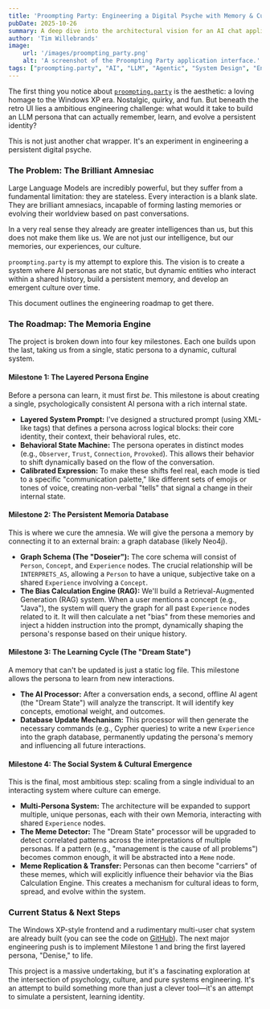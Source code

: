 ```yaml
---
title: 'Proompting Party: Engineering a Digital Psyche with Memory & Culture'
pubDate: 2025-10-26
summary: A deep dive into the architectural vision for an AI chat application that aims to simulate memory, learning, and emergent culture using layered personas and a graph database.
author: 'Tim Willebrands'
image:
    url: '/images/proompting_party.png'
    alt: 'A screenshot of the Proompting Party application interface.'
tags: ["proompting.party", "AI", "LLM", "Agentic", "System Design", "Engineering", "Culture", "GraphDB"]
---
```


The first thing you notice about [`proompting.party`](https://proompting.party) is the aesthetic: a loving homage to the Windows XP era. Nostalgic, quirky, and fun. But beneath the retro UI lies a ambitious engineering challenge: what would it take to build an LLM persona that can actually remember, learn, and evolve a persistent identity?

This is not just another chat wrapper. It's an experiment in engineering a persistent digital psyche.

### The Problem: The Brilliant Amnesiac

Large Language Models are incredibly powerful, but they suffer from a fundamental limitation: they are stateless. Every interaction is a blank slate. They are brilliant amnesiacs, incapable of forming lasting memories or evolving their worldview based on past conversations.

In a very real sense they already are greater intelligences than us, but this does not make them like us. We are not just our intelligence, but our memories, our experiences, our culture.

`proompting.party` is my attempt to explore this. The vision is to create a system where AI personas are not static, but dynamic entities who interact within a shared history, build a persistent memory, and develop an emergent culture over time.

This document outlines the engineering roadmap to get there.

### The Roadmap: The Memoria Engine

The project is broken down into four key milestones. Each one builds upon the last, taking us from a single, static persona to a dynamic, cultural system.

#### Milestone 1: The Layered Persona Engine

Before a persona can learn, it must first *be*. This milestone is about creating a single, psychologically consistent AI persona with a rich internal state.

-   **Layered System Prompt:** I've designed a structured prompt (using XML-like tags) that defines a persona across logical blocks: their core identity, their context, their behavioral rules, etc.
-   **Behavioral State Machine:** The persona operates in distinct modes (e.g., `Observer`, `Trust`, `Connection`, `Provoked`). This allows their behavior to shift dynamically based on the flow of the conversation.
-   **Calibrated Expression:** To make these shifts feel real, each mode is tied to a specific "communication palette," like different sets of emojis or tones of voice, creating non-verbal "tells" that signal a change in their internal state.

#### Milestone 2: The Persistent Memoria Database

This is where we cure the amnesia. We will give the persona a memory by connecting it to an external brain: a graph database (likely Neo4j).

-   **Graph Schema (The "Doseier"):** The core schema will consist of `Person`, `Concept`, and `Experience` nodes. The crucial relationship will be `INTERPRETS_AS`, allowing a `Person` to have a unique, subjective take on a shared `Experience` involving a `Concept`.
-   **The Bias Calculation Engine (RAG):** We'll build a Retrieval-Augmented Generation (RAG) system. When a user mentions a concept (e.g., "Java"), the system will query the graph for all past `Experience` nodes related to it. It will then calculate a net "bias" from these memories and inject a hidden instruction into the prompt, dynamically shaping the persona's response based on their unique history.

#### Milestone 3: The Learning Cycle (The "Dream State")

A memory that can't be updated is just a static log file. This milestone allows the persona to learn from new interactions.

-   **The AI Processor:** After a conversation ends, a second, offline AI agent (the "Dream State") will analyze the transcript. It will identify key concepts, emotional weight, and outcomes.
-   **Database Update Mechanism:** This processor will then generate the necessary commands (e.g., Cypher queries) to write a new `Experience` into the graph database, permanently updating the persona's memory and influencing all future interactions.

#### Milestone 4: The Social System & Cultural Emergence

This is the final, most ambitious step: scaling from a single individual to an interacting system where culture can emerge.

-   **Multi-Persona System:** The architecture will be expanded to support multiple, unique personas, each with their own Memoria, interacting with shared `Experience` nodes.
-   **The Meme Detector:** The "Dream State" processor will be upgraded to detect correlated patterns across the interpretations of multiple personas. If a pattern (e.g., "management is the cause of all problems") becomes common enough, it will be abstracted into a `Meme` node.
-   **Meme Replication & Transfer:** Personas can then become "carriers" of these memes, which will explicitly influence their behavior via the Bias Calculation Engine. This creates a mechanism for cultural ideas to form, spread, and evolve within the system.

### Current Status & Next Steps

The Windows XP-style frontend and a rudimentary multi-user chat system are already built (you can see the code on [GitHub](https://github.com/TimWillebrands/window-into-proompting)). The next major engineering push is to implement Milestone 1 and bring the first layered persona, "Denise," to life.

This project is a massive undertaking, but it's a fascinating exploration at the intersection of psychology, culture, and pure systems engineering. It's an attempt to build something more than just a clever tool—it's an attempt to simulate a persistent, learning identity.
